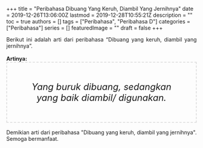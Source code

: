 +++
title = "Peribahasa Dibuang Yang Keruh, Diambil Yang Jernihnya"
date = 2019-12-26T13:06:00Z
lastmod = 2019-12-28T10:55:21Z
description = ""
toc = true
authors = []
tags = ["Peribahasa", "Peribahasa D"]
categories = ["Peribahasa"]
series = []
featuredImage = ""
draft = false
+++

<div dir="ltr" style="text-align: left;" trbidi="on"><div style="text-align: justify;">Berikut ini adalah arti dari peribahasa “Dibuang yang keruh, diambil yang jernihnya”.</div><br /><div style="text-align: justify;"><b>Artinya:</b></div><div style="border: 2px dashed #ddd; font-size: 24px; height: auto; margin: 0 auto; padding: 50px; text-align: center; width: auto;"><i>Yang buruk dibuang, sedangkan yang baik diambil/ digunakan.</i></div><br /><div style="text-align: justify;">Demikian arti dari peribahasa "Dibuang yang keruh, diambil yang jernihnya". Semoga bermanfaat.</div></div>
